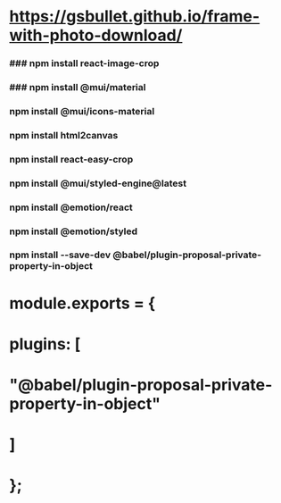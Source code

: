 # https://gsbullet.github.io/frame-with-photo-download/

### ### npm install react-image-crop

### ### npm install @mui/material

### npm install @mui/icons-material

### npm install html2canvas

### npm install react-easy-crop

### npm install @mui/styled-engine@latest

### npm install @emotion/react

### npm install @emotion/styled

### npm install --save-dev @babel/plugin-proposal-private-property-in-object

# module.exports = {

# plugins: [

# "@babel/plugin-proposal-private-property-in-object"

# ]

# };
